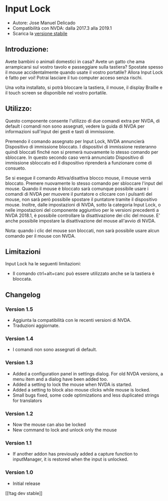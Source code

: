# Input Lock #

* Autore: Jose Manuel Delicado
* Compatibilità con NVDA: dalla 2017.3 alla 2019.1
* Scarica la [versione stabile][1]

## Introduzione:

Avete bambini o animali domestici in casa? Avete un gatto che ama
arrampicarsi sul vostro tavolo e passeggiare sulla tastiera? Spostate spesso
il mouse accidentalmente quando usate il vostro portatile? Allora Input Lock
è fatto per voi! Potrai lasciare il tuo computer acceso senza rischi.

Una volta installato, si potrà bloccare la tastiera, il mouse, il display
Braille e il touch screen se disponibile nel vostro portatile. 

## Utilizzo:

Questo componente consente l'utilizzo di due comandi extra per NVDA, di
default i comandi non sono assegnati, vedere la guida di NVDA per
informazioni sull'input dei gesti e tasti di immissione.

Premendo il comando assegnato per Input Lock, NVDA annuncierà Dispositivo di
immissione bloccato. I dispositivi di immissione resteranno quindi bloccati
finché non si premerà nuovamente lo stesso comando per sbloccare. In questo
secondo caso verrà annunciato Dispositivo di immissione sbloccato ed il
dispositivo riprenderà a funzionare come di consueto. 

Se si esegue il comando Attiva/disattiva blocco mouse, il mouse verrà
bloccato. Premere nuovamente lo stesso comando per sbloccare l'input del
mouse. Quando il mouse è bloccato sarà comunque possibile usare i comandi di
NVDA per muovere il puntatore o cliccare con i pulsanti del mouse, non sarà
però possibile spostare il puntatore tramite il dispositivo mouse. Inoltre,
dalle impostazioni di NVDA, sotto la categoria Input Lock, o nelle
impostazioni del componente aggiuntivo per le versioni precedenti a NVDA
2018.1, è possibile controllare la disattivazione dei clic del mouse. E'
anche possibile  impostare la disattivazione del mouse all'avvio di NVDA.

Nota: quando i clic del mouse son bloccati, non sarà possibile usare alcun
comando per il mouse con NVDA.

## Limitazioni

Input Lock ha le seguenti limitazioni:

* Il comando ctrl+alt+canc può essere utilizzato anche se la tastiera è
  bloccata.

## Changelog

### Version 1.5

* Aggiunta la compatibilità con le recenti versioni di NVDA. 
* Traduzioni aggiornate.

### Version 1.4

* I comandi non sono assegnati di default.

### Version 1.3

* Added a configuration panel in settings dialog. For old NVDA versions, a
  menu item and a dialog have been added too.
* Added a setting to lock the mouse when NVDA is started.
* Added a setting to block also mouse clicks while mouse is locked.
* Small bugs fixed, some code optimizations and less duplicated strings for
  translators

### Version 1.2

* Now the mouse can also be locked
* New command to lock and unlock only the mouse

### Version 1.1

* If another addon has previously added a capture function to inputManager,
  it is restored when the input is unlocked.

### Version 1.0

* Initial release

[[!tag dev stable]]

[1]: https://addons.nvda-project.org/files/get.php?file=inputlock
